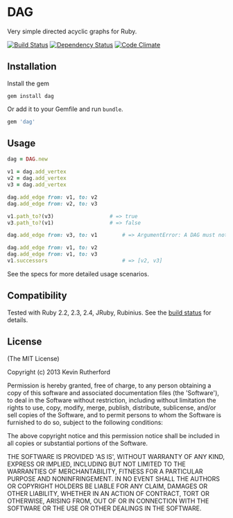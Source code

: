 # DAG

Very simple directed acyclic graphs for Ruby.

[![Build Status](https://travis-ci.org/kevinrutherford/dag.png)](https://travis-ci.org/kevinrutherford/dag)
[![Dependency
Status](https://gemnasium.com/kevinrutherford/dag.png)](https://gemnasium.com/kevinrutherford/dag)
[![Code
Climate](https://codeclimate.com/github/kevinrutherford/dag.png)](https://codeclimate.com/github/kevinrutherford/dag)

## Installation

Install the gem

```
gem install dag
```

Or add it to your Gemfile and run `bundle`.

``` ruby
gem 'dag'
```

## Usage

```ruby
dag = DAG.new

v1 = dag.add_vertex
v2 = dag.add_vertex
v3 = dag.add_vertex

dag.add_edge from: v1, to: v2
dag.add_edge from: v2, to: v3

v1.path_to?(v3)                  # => true
v3.path_to?(v1)                  # => false

dag.add_edge from: v3, to: v1        # => ArgumentError: A DAG must not have cycles

dag.add_edge from: v1, to: v2
dag.add_edge from: v1, to: v3
v1.successors                        # => [v2, v3]
```

See the specs for more detailed usage scenarios.

## Compatibility

Tested with Ruby 2.2, 2.3, 2.4, JRuby, Rubinius.
See the [build status](https://travis-ci.org/kevinrutherford/dag)
for details.

## License

(The MIT License)

Copyright (c) 2013 Kevin Rutherford

Permission is hereby granted, free of charge, to any person obtaining a copy of
this software and associated documentation files (the 'Software'), to deal in
the Software without restriction, including without limitation the rights to
use, copy, modify, merge, publish, distribute, sublicense, and/or sell copies
of the Software, and to permit persons to whom the Software is furnished to do
so, subject to the following conditions:

The above copyright notice and this permission notice shall be included in all
copies or substantial portions of the Software.

THE SOFTWARE IS PROVIDED 'AS IS', WITHOUT WARRANTY OF ANY KIND, EXPRESS OR
IMPLIED, INCLUDING BUT NOT LIMITED TO THE WARRANTIES OF MERCHANTABILITY,
FITNESS FOR A PARTICULAR PURPOSE AND NONINFRINGEMENT.  IN NO EVENT SHALL THE
AUTHORS OR COPYRIGHT HOLDERS BE LIABLE FOR ANY CLAIM, DAMAGES OR OTHER
LIABILITY, WHETHER IN AN ACTION OF CONTRACT, TORT OR OTHERWISE, ARISING FROM,
OUT OF OR IN CONNECTION WITH THE SOFTWARE OR THE USE OR OTHER DEALINGS IN THE
SOFTWARE.
